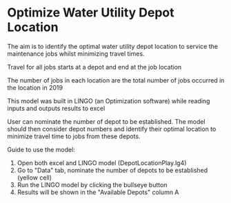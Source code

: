 # Optimize Water Utility Depot Location
The aim is to identify the optimal water utility depot location to service the maintenance jobs whilst minimizing travel times.

Travel for all jobs starts at a depot and end at the job location

The number of jobs in each location are the total number of jobs occurred in the location in 2019

This model was built in LINGO (an Optimization software) while reading inputs and outputs results to excel

User can nominate the number of depot to be established. The model should then consider depot numbers and 
identify their optimal location to minimize travel time to jobs from these depots.

Guide to use the model:	
1. Open both excel and LINGO model (DepotLocationPlay.lg4)	
2. Go to "Data" tab, nominate the number of depots to be established (yellow cell)	
3. Run the LINGO model by clicking the bullseye button	
4. Results will be shown in the "Available Depots" column	A
